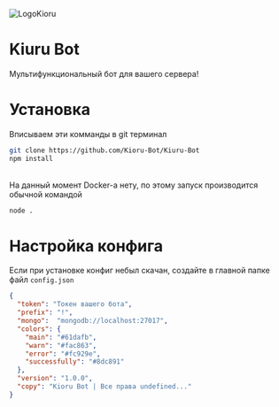 ![LogoKioru](https://github.com/Kioru-Bot/Kiuru-Bot/blob/main/KioruLogo.png)
# Kiuru Bot
Мультифункциональный бот для вашего сервера!

# Установка
Вписываем эти комманды в git терминал <br>
```bash
git clone https://github.com/Kioru-Bot/Kiuru-Bot
npm install
```
<br> На данный момент Docker-а нету, по этому запуск производится обычной командой
```bash
node .
```

# Настройка конфига
Если при установке конфиг небыл скачан, создайте в главной папке файл `config.json`
```json
{
  "token": "Токен вашего бота",
  "prefix": "!",
  "mongo":  "mongodb://localhost:27017",
  "colors": {
    "main": "#61dafb",
    "warn": "#fac863",
    "error": "#fc929e",
    "successfully": "#8dc891"
  },
  "version": "1.0.0",
  "copy": "Kioru Bot | Все права undefined..."
}
```
